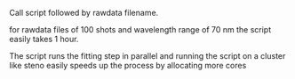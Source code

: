 Call script followed by rawdata filename. 

for rawdata files of 100 shots and wavelength range of 70 nm the script easily takes 1 hour. 

The script runs the fitting step in parallel and running the script on a cluster like steno easily speeds up the process by allocating more cores
